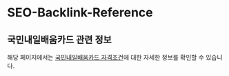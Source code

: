 # SEO-Backlink-Reference

## 국민내일배움카드 관련 정보

해당 페이지에서는 [국민내일배움카드 자격조건](https://carwise.co.kr/)에 대한 자세한 정보를 확인할 수 있습니다.

